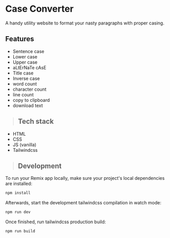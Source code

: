# Case Converter

A handy utility website to format your nasty paragraphs with proper casing.

## Features

- Sentence case
- Lower case
- Upper case
- aLtErNaTe cAsE
- Title case
- Inverse case
- word count
- character count
- line count
- copy to clipboard
- download text

> ## Tech stack

- HTML
- CSS
- JS (vanilla)
- Tailwindcss

> ## Development

To run your Remix app locally, make sure your project's local dependencies are installed:

```bash
npm install
```

Afterwards, start the development tailwindcss compilation in watch mode:

```bash
npm run dev
```

Once finished, run tailwindcss production build:

```bash
npm run build
```
